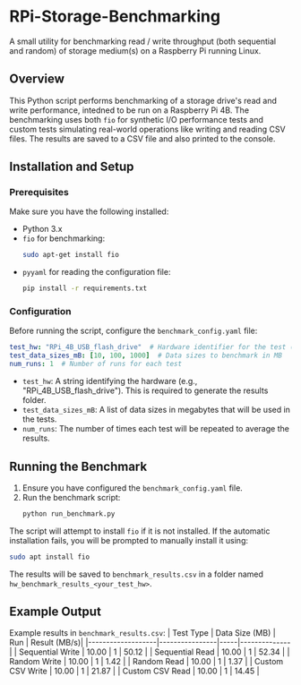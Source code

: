 # RPi-Storage-Benchmarking
A small utility for benchmarking read / write throughput (both sequential and random) of storage medium(s) on a Raspberry Pi running Linux.

## Overview

This Python script performs benchmarking of a storage drive's read and write performance, intedned to be run on a Raspberry Pi 4B. The benchmarking uses both `fio` for synthetic I/O performance tests and custom tests simulating real-world operations like writing and reading CSV files. The results are saved to a CSV file and also printed to the console.

## Installation and Setup

### Prerequisites

Make sure you have the following installed:
- Python 3.x
- `fio` for benchmarking:
    ```bash
    sudo apt-get install fio
    ```
- `pyyaml` for reading the configuration file:
    ```bash
    pip install -r requirements.txt
    ```

### Configuration

Before running the script, configure the `benchmark_config.yaml` file:

```yaml
test_hw: "RPi_4B_USB_flash_drive"  # Hardware identifier for the test (enter your own)
test_data_sizes_mB: [10, 100, 1000]  # Data sizes to benchmark in MB
num_runs: 1  # Number of runs for each test
```

- `test_hw`: A string identifying the hardware (e.g., "RPi_4B_USB_flash_drive"). This is required to generate the results folder.
- `test_data_sizes_mB`: A list of data sizes in megabytes that will be used in the tests.
- `num_runs`: The number of times each test will be repeated to average the results.

## Running the Benchmark

1. Ensure you have configured the `benchmark_config.yaml` file.
2. Run the benchmark script:
    ```bash
    python run_benchmark.py
    ```

The script will attempt to install `fio` if it is not installed. If the automatic installation fails, you will be prompted to manually install it using:

```bash
sudo apt install fio
```

The results will be saved to `benchmark_results.csv` in a folder named `hw_benchmark_results_<your_test_hw>`.

## Example Output

Example results in `benchmark_results.csv`:
| Test Type         | Data Size (MB) | Run | Result (MB/s)|
|-------------------|----------------|-----|--------------|
| Sequential Write  | 10.00          | 1   | 50.12        |
| Sequential Read   | 10.00          | 1   | 52.34        |
| Random Write      | 10.00          | 1   | 1.42         |
| Random Read       | 10.00          | 1   | 1.37         |
| Custom CSV Write  | 10.00          | 1   | 21.87        |
| Custom CSV Read   | 10.00          | 1   | 14.45        |
